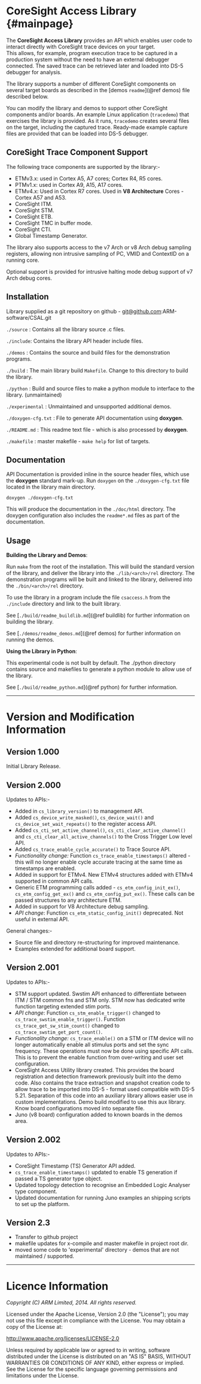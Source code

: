 CoreSight Access Library        {#mainpage}
========================

The __CoreSight Access Library__ provides an API which enables user code to interact directly with CoreSight trace devices on your target.  
This allows, for example, program execution trace to be captured in a production system without the need to 
have an external debugger connected.  The saved trace can be retrieved later and loaded into DS-5 debugger for analysis.  

The library supports a number of different CoreSight components on several target boards as described in the 
[demos `readme`](@ref demos) file described below. 
  
You can modify the library and demos to support other CoreSight components and/or boards.  An example Linux application 
(`tracedemo`) that exercises the library is provided.  As it runs, `tracedemo` creates several files on the target, 
including the captured trace. Ready-made example capture files are provided that can be loaded into DS-5 debugger.

CoreSight Trace Component Support
---------------------------------

The following trace components are supported by the library:-

- ETMv3.x: used in Cortex A5, A7 cores; Cortex R4, R5 cores.
- PTMv1.x: used in Cortex A9, A15, A17 cores.
- ETMv4.x: Used in Cortex R7 cores.
  Used in **V8 Architecture** Cores - Cortex A57 and A53.
- CoreSight ITM.
- CoreSight STM.
- CoreSight ETB.
- CoreSight TMC in buffer mode.
- CoreSight CTI.
- Global Timestamp Generator.

The library also supports access to the v7 Arch or v8 Arch debug sampling registers,
allowing non intrusive sampling of PC, VMID and ContextID on a running core.

Optional support is provided for intrusive halting mode debug support of v7 Arch debug cores.

Installation
------------

Library supplied as a git repository on github - git@github.com:ARM-software/CSAL.git

`./source` : Contains all the library source .c files.

`./include`: Contains the library API header include files.

`./demos`  : Contains the source and build files for the demonstration programs.

`./build`  : The main library build `Makefile`. Change to this directory to build the library.

`./python` : Build and source files to make a python module to interface to the library. (unmaintained)

`./experimental` : Unmaintained and unsupported additional demos.

`./doxygen-cfg.txt` : File to generate API documentation using __doxygen__.

`./README.md` : This readme text file - which is also processed by __doxygen__.

`./makefile`  : master makefile - `make help` for list of targets.


Documentation
-------------

API Documentation is provided inline in the source header files, which use the __doxygen__ standard mark-up.
Run `doxygen` on the `./doxygen-cfg.txt` file located in the library main directory.

    doxygen ./doxygen-cfg.txt

This will produce the documentation in the `./doc/html` directory. The doxygen configuration also includes
the `readme*.md` files as part of the documentation.

Usage
-----

__Building the Library and Demos__:

Run `make` from the root of the installation. This will build the standard version of the library,
and deliver the library into the `./lib/<arch>/rel` directory. The demonstration programs will be
built and linked to the library, delivered into the `./bin/<arch>/rel` directory. 

To use the library in a program include the file `csaccess.h` from the `./include` directory and
link to the built library. 

See [`./build/readme_buildlib.md`](@ref buildlib) for further information on building the library.

See [`./demos/readme_demos.md`](@ref demos) for further information on running the demos.

__Using the Library in Python__:

This experimental code is not built by default.
The ./python directory contains source and makefiles to generate a python module to allow
use of the library. 

See [`./build/readme_python.md`](@ref python) for further information.

------------------------------------

Version and Modification Information
====================================

Version 1.000
-------------

Initial Library Release.

Version 2.000
-------------

Updates to APIs:-
- Added in `cs_library_version()` to management API.
- Added `cs_device_write_masked()`, `cs_device_wait()` and `cs_device_set_wait_repeats()` to the 
  register access API.
- Added `cs_cti_set_active_channel()`, `cs_cti_clear_active_channel()` and `cs_cti_clear_all_active_channels()`
  to the Cross Trigger Low level API.
- Added `cs_trace_enable_cycle_accurate()` to Trace Source API. 
- _Functionality change:_ Function `cs_trace_enable_timestamps()` altered - this will no longer enable cycle accurate 
  tracing at the same time as timestamps are enabled.
- Added in support for ETMv4. New ETMv4 structures added with ETMv4 supported in common API calls.
- Generic ETM programming calls added - `cs_etm_config_init_ex()`, `cs_etm_config_get_ex()` and `cs_etm_config_put_ex()`. 
  These calls can be passed structures to any architecture ETM. 
- Added in support for V8 Architecture debug sampling. 
- _API change_: Function `cs_etm_static_config_init()` deprecated. Not useful in external API.
  
General changes:-
- Source file and directory re-structuring for improved maintenance.
- Examples extended for additional board support. 


Version 2.001
-------------

Updates to APIs:-
- STM support updated. Swstim API enhanced to differentiate between ITM / STM common fns and STM only.
  STM now has dedicated write function targeting extended stim ports.
- _API change_: Function `cs_stm_enable_trigger()` changed to `cs_trace_swstim_enable_trigger()`.
  Function `cs_trace_get_sw_stim_count()` changed to `cs_trace_swstim_get_port_count()`.
- _Functionality change:_ `cs_trace_enable()` on a STM or ITM device will no longer automatically
  enable all stimulus ports and set the sync frequency. These operations must now be done using
  specific API calls. This is to prevent the enable function from over-writing and user set configuration.  
- CoreSight Access Utility library created. This provides the board registration and detection framework
  previously built into the demo code. Also contains the trace extraction and snapshot creation code 
  to allow trace to be imported into DS-5 - format used compatible with DS-5 5.21.  Separation of this code 
  into an auxiliary library allows easier use in custom implementations. 
  Demo build modified to use this aux library. Know board configurations moved into separate file.
- Juno (v8 board) configuration added to known boards in the demos area.


Version 2.002
-------------
Updates to APIs:-
- CoreSight Timestamp (TS) Generator API added.
- `cs_trace_enable_timestamps()` updated to enable TS generation if passed a TS generator type object.
- Updated topology detection to recognise an Embedded Logic Analyser type component.
- Updated documentation for running Juno examples an shipping scripts to set up the platform.

Version 2.3
-------------
- Transfer to github project
- makefile updates for x-compile and master makefile in project root dir.
- moved some code to 'experimental' directory - demos that are not maintained / supported. 

------------------------------------

Licence Information
===================

*Copyright (C) ARM Limited, 2014. All rights reserved.*

Licensed under the Apache License, Version 2.0 (the "License");
you may not use this file except in compliance with the License.
You may obtain a copy of the License at:
 
http://www.apache.org/licenses/LICENSE-2.0

Unless required by applicable law or agreed to in writing, software
distributed under the License is distributed on an "AS IS" BASIS,
WITHOUT WARRANTIES OR CONDITIONS OF ANY KIND, either express or implied.
See the License for the specific language governing permissions and
limitations under the License.

